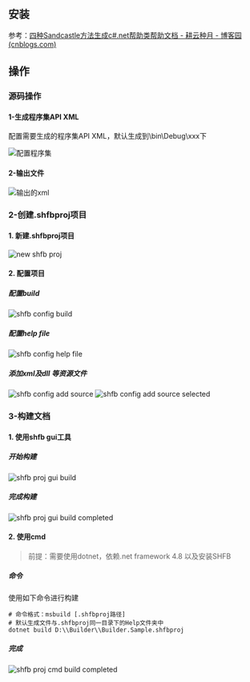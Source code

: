 ## 安装

参考：[四种Sandcastle方法生成c#.net帮助类帮助文档 - 耕云种月 - 博客园 (cnblogs.com)](https://www.cnblogs.com/anyushengcms/p/7682501.html)



## 操作

### 源码操作

#### 1-生成程序集API XML

配置需要生成的程序集API XML，默认生成到\bin\Debug\xxx下

![配置程序集](https://github.com/Memoyu/api-doc-generate/blob/main/.assets/输出程序集xml.png)

#### 2-输出文件

![输出的xml](https://github.com/Memoyu/api-doc-generate/blob/main/.assets/输出的xml.png)



### 2-创建.shfbproj项目

#### 1. 新建.shfbproj项目
![new shfb proj](https://github.com/Memoyu/api-doc-generate/blob/main/.assets/new%20shfb%20proj.png)

#### 2. 配置项目

##### 配置build

![shfb config build](https://github.com/Memoyu/api-doc-generate/blob/main/.assets/shfb%20config%20build.png)

##### 配置help file

![shfb config help file](https://github.com/Memoyu/api-doc-generate/blob/main/.assets/shfb%20config%20help%20file.png)

##### 添加xml及dll 等资源文件

![shfb config add source](https://github.com/Memoyu/api-doc-generate/blob/main/.assets/shfb%20config%20add%20source.png)
![shfb config add source selected](https://github.com/Memoyu/api-doc-generate/blob/main/.assets/shfb%20config%20add%20source%20selected.png)

### 3-构建文档

#### 1. 使用shfb gui工具

##### 开始构建

![shfb proj gui build](https://github.com/Memoyu/api-doc-generate/blob/main/.assets/shfb%20proj%20gui%20build.png)

##### 完成构建

![shfb proj gui build completed](https://github.com/Memoyu/api-doc-generate/blob/main/.assets/shfb%20proj%20gui%20build%20completed.png)

#### 2. 使用cmd

> 前提：需要使用dotnet，依赖.net framework 4.8 以及安装SHFB

##### 命令

使用如下命令进行构建

```shell
# 命令格式：msbuild [.shfbproj路径]
# 默认生成文件与.shfbproj同一目录下的Help文件夹中
dotnet build D:\\Builder\\Builder.Sample.shfbproj
```
##### 完成

![shfb proj cmd build completed](https://github.com/Memoyu/api-doc-generate/blob/main/.assets/shfb%20proj%20cmd%20build%20completed.png)

